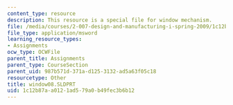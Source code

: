 ```yaml
---
content_type: resource
description: This resource is a special file for window mechanism.
file: /media/courses/2-007-design-and-manufacturing-i-spring-2009/1c12b87aa0121ad579a0b49fec3b6b12_window08.SLDPRT
file_type: application/msword
learning_resource_types:
- Assignments
ocw_type: OCWFile
parent_title: Assignments
parent_type: CourseSection
parent_uid: 987b571d-371a-d125-3132-ad5a63f05c18
resourcetype: Other
title: window08.SLDPRT
uid: 1c12b87a-a012-1ad5-79a0-b49fec3b6b12
---
```

